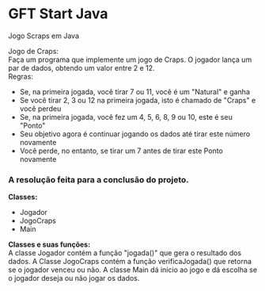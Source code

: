 <h1>GFT Start Java</h1>
Jogo Scraps em Java<br>

Jogo de Craps:<br>
Faça um programa que implemente um jogo de Craps. O jogador lança um par de dados, obtendo um valor entre 2 e 12.<br>
Regras:<br>

<p>
<ul>
<li>Se, na primeira jogada, você tirar 7 ou 11, você é um "Natural" e ganha</li>
<li>Se você tirar 2, 3 ou 12 na primeira jogada, isto é chamado de "Craps" e você perdeu</li>
<li>Se, na primeira jogada, você fez um 4, 5, 6, 8, 9 ou 10, este é seu "Ponto"</li>
<li>Seu objetivo agora é continuar jogando os dados até tirar este número novamente</li>
<li>Você perde, no entanto, se tirar um 7 antes de tirar este Ponto novamente</li>
</ul>
</p>

<p>
<h3>A resolução feita para a conclusão do projeto.</h3>

<p><strong>Classes:</strong><br>
<ul>
<li>Jogador</li>
<li>JogoCraps</li>
<li>Main</li>
</ul>
</p>
<p>
<strong>Classes e suas funções:</strong><br>
  A classe Jogador contém a função "jogada()" que gera o resultado dos dados.
  A Classe JogoCraps contém a função verificaJogada() que retorna se o jogador venceu ou não.
  A classe Main dá início ao jogo e dá escolha se o jogador deseja ou não jogar os dados.
</p>
